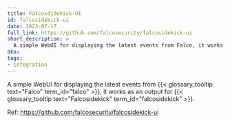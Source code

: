 ```yaml
---
title: Falcosdidekick-UI
id: falcosidekick-ui
date: 2023-07-17
full_link: https://github.com/falcosecurity/falcosidekick-ui
short_description: >
  A simple WebUI for displaying the latest events from Falco, it works as an output for Falcosidekick.
aka:
tags:
- integration
---
```

A simple WebUI for displaying the latest events from {{< glossary_tooltip text="Falco" term_id="falco" >}}, it works as an output for {{< glossary_tooltip text="Falcosidekick" term_id="falcosidekick" >}}.

<!--more-->
Ref: https://github.com/falcosecurity/falcosidekick-ui